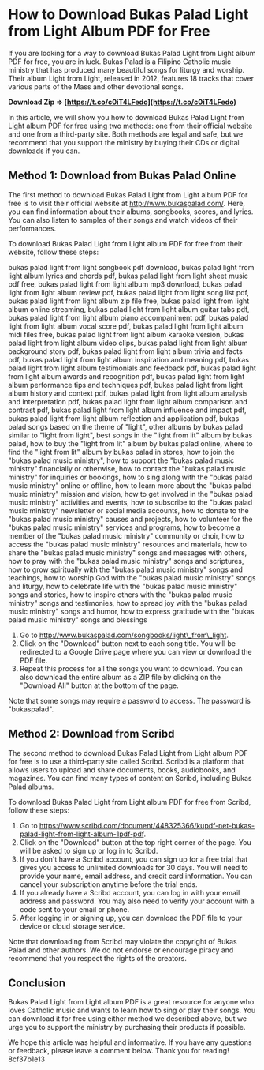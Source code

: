
 
# How to Download Bukas Palad Light from Light Album PDF for Free
 
If you are looking for a way to download Bukas Palad Light from Light album PDF for free, you are in luck. Bukas Palad is a Filipino Catholic music ministry that has produced many beautiful songs for liturgy and worship. Their album Light from Light, released in 2012, features 18 tracks that cover various parts of the Mass and other devotional songs.
 
**Download Zip ⇒ [https://t.co/c0iT4LFedo](https://t.co/c0iT4LFedo)**


 
In this article, we will show you how to download Bukas Palad Light from Light album PDF for free using two methods: one from their official website and one from a third-party site. Both methods are legal and safe, but we recommend that you support the ministry by buying their CDs or digital downloads if you can.
 
## Method 1: Download from Bukas Palad Online
 
The first method to download Bukas Palad Light from Light album PDF for free is to visit their official website at http://www.bukaspalad.com/. Here, you can find information about their albums, songbooks, scores, and lyrics. You can also listen to samples of their songs and watch videos of their performances.
 
To download Bukas Palad Light from Light album PDF for free from their website, follow these steps:
 
bukas palad light from light songbook pdf download,  bukas palad light from light album lyrics and chords pdf,  bukas palad light from light sheet music pdf free,  bukas palad light from light album mp3 download,  bukas palad light from light album review pdf,  bukas palad light from light song list pdf,  bukas palad light from light album zip file free,  bukas palad light from light album online streaming,  bukas palad light from light album guitar tabs pdf,  bukas palad light from light album piano accompaniment pdf,  bukas palad light from light album vocal score pdf,  bukas palad light from light album midi files free,  bukas palad light from light album karaoke version,  bukas palad light from light album video clips,  bukas palad light from light album background story pdf,  bukas palad light from light album trivia and facts pdf,  bukas palad light from light album inspiration and meaning pdf,  bukas palad light from light album testimonials and feedback pdf,  bukas palad light from light album awards and recognition pdf,  bukas palad light from light album performance tips and techniques pdf,  bukas palad light from light album history and context pdf,  bukas palad light from light album analysis and interpretation pdf,  bukas palad light from light album comparison and contrast pdf,  bukas palad light from light album influence and impact pdf,  bukas palad light from light album reflection and application pdf,  bukas palad songs based on the theme of "light",  other albums by bukas palad similar to "light from light",  best songs in the "light from lit" album by bukas palad,  how to buy the "light from lit" album by bukas palad online,  where to find the "light from lit" album by bukas palad in stores,  how to join the "bukas palad music ministry",  how to support the "bukas palad music ministry" financially or otherwise,  how to contact the "bukas palad music ministry" for inquiries or bookings,  how to sing along with the "bukas palad music ministry" online or offline,  how to learn more about the "bukas palad music ministry" mission and vision,  how to get involved in the "bukas palad music ministry" activities and events,  how to subscribe to the "bukas palad music ministry" newsletter or social media accounts,  how to donate to the "bukas palad music ministry" causes and projects,  how to volunteer for the "bukas palad music ministry" services and programs,  how to become a member of the "bukas palad music ministry" community or choir,  how to access the "bukas palad music ministry" resources and materials,  how to share the "bukas palad music ministry" songs and messages with others,  how to pray with the "bukas palad music ministry" songs and scriptures,  how to grow spiritually with the "bukas palad music ministry" songs and teachings,  how to worship God with the "bukas palad music ministry" songs and liturgy,  how to celebrate life with the "bukas palad music ministry" songs and stories,  how to inspire others with the "bukas palad music ministry" songs and testimonies,  how to spread joy with the "bukas palad music ministry" songs and humor,  how to express gratitude with the "bukas palad music ministry" songs and blessings
 
1. Go to http://www.bukaspalad.com/songbooks/light\_from\_light.
2. Click on the "Download" button next to each song title. You will be redirected to a Google Drive page where you can view or download the PDF file.
3. Repeat this process for all the songs you want to download. You can also download the entire album as a ZIP file by clicking on the "Download All" button at the bottom of the page.

Note that some songs may require a password to access. The password is "bukaspalad".
 
## Method 2: Download from Scribd
 
The second method to download Bukas Palad Light from Light album PDF for free is to use a third-party site called Scribd. Scribd is a platform that allows users to upload and share documents, books, audiobooks, and magazines. You can find many types of content on Scribd, including Bukas Palad albums.
 
To download Bukas Palad Light from Light album PDF for free from Scribd, follow these steps:

1. Go to https://www.scribd.com/document/448325366/kupdf-net-bukas-palad-light-from-light-album-1pdf-pdf.
2. Click on the "Download" button at the top right corner of the page. You will be asked to sign up or log in to Scribd.
3. If you don't have a Scribd account, you can sign up for a free trial that gives you access to unlimited downloads for 30 days. You will need to provide your name, email address, and credit card information. You can cancel your subscription anytime before the trial ends.
4. If you already have a Scribd account, you can log in with your email address and password. You may also need to verify your account with a code sent to your email or phone.
5. After logging in or signing up, you can download the PDF file to your device or cloud storage service.

Note that downloading from Scribd may violate the copyright of Bukas Palad and other authors. We do not endorse or encourage piracy and recommend that you respect the rights of the creators.
 
## Conclusion
 
Bukas Palad Light from Light album PDF is a great resource for anyone who loves Catholic music and wants to learn how to sing or play their songs. You can download it for free using either method we described above, but we urge you to support the ministry by purchasing their products if possible.
 
We hope this article was helpful and informative. If you have any questions or feedback, please leave a comment below. Thank you for reading!
 8cf37b1e13
 
